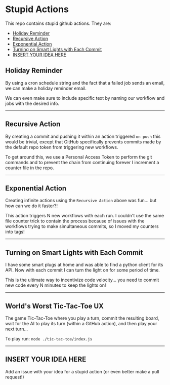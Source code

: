 # Stupid Actions

This repo contains stupid github actions. They are:

  - [Holiday Reminder](#holiday-reminder)
  - [Recursive Action](#recursive-action)
  - [Exponential Action](#exponential-action)
  - [Turning on Smart Lights with Each Commit](#turning-on-smart-lights-with-each-commit)
  - [INSERT YOUR IDEA HERE](#insert-your-idea-here)


## Holiday Reminder

By using a cron schedule string and the fact that a failed job sends an email, we can make a holiday reminder email.

We can even make sure to include specific text by naming our workflow and jobs with the desired info.

---

## Recursive Action

By creating a commit and pushing it within an action triggered `on push` this would be trivial, except that GitHub specifically prevents commits made by the default repo token from triggering new workflows.

To get around this, we use a Personal Access Token to perform the git commands and to prevent the chain from continuing forever I increment a counter file in the repo.

---

## Exponential Action

Creating infinite actions using the `Recursive Action` above was fun... but how can we do it faster?!

This action triggers N new workflows with each run. I couldn't use the same file counter trick to contain the process because of issues with the workflows trying to make simultaneous commits, so I moved my counters into tags!

---

## Turning on Smart Lights with Each Commit

I have some smart plugs at home and was able to find a python client for its API. Now with each commit I can turn the light on for some period of time.

This is the ultimate way to incentivize code velocity... you need to commit new code every N minutes to keep the lights on!

---

## World's Worst Tic-Tac-Toe UX

The game Tic-Tac-Toe where you play a turn, commit the resulting board, wait for the AI to play its turn (within a GitHub action), and then play your next turn...

To play run:
`node ./tic-tac-toe/index.js`

---

## INSERT YOUR IDEA HERE

Add an issue with your idea for a stupid action (or even better make a pull request!)
